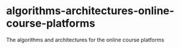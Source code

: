# algorithms-architectures-online-course-platforms
The algorithms and architectures for the online course platforms
